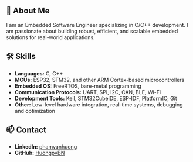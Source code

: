 ## 👋 About Me

I am an Embedded Software Engineer specializing in C/C++ development. I am passionate about building robust, efficient, and scalable embedded solutions for real-world applications.

## 🛠️ Skills

- **Languages:** C, C++
- **MCUs:** ESP32, STM32, and other ARM Cortex-based microcontrollers
- **Embedded OS:** FreeRTOS, bare-metal programming
- **Communication Protocols:** UART, SPI, I2C, CAN, BLE, Wi-Fi
- **Development Tools:** Keil, STM32CubeIDE, ESP-IDF, PlatformIO, Git
- **Other:** Low-level hardware integration, real-time systems, debugging and optimization

## 📫 Contact

- **LinkedIn:** [phamvanhuong](https://www.linkedin.com/in/phamvanhuong/)
- **GitHub:** [HuongpvBN](https://github.com/HuongpvBN)
